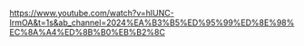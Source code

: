 https://www.youtube.com/watch?v=hIUNC-IrmOA&t=1s&ab_channel=2024%EA%B3%B5%ED%95%99%ED%8E%98%EC%8A%A4%ED%8B%B0%EB%B2%8C
